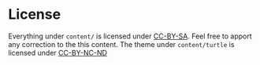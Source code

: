 # License

Everything under `content/` is licensed under [CC-BY-SA](https://creativecommons.org/licenses/by-sa/4.0/). Feel free to apport any correction to the this content.
The theme under `content/turtle` is licensed under [CC-BY-NC-ND](https://creativecommons.org/licenses/by-nc-nd/4.0/)
